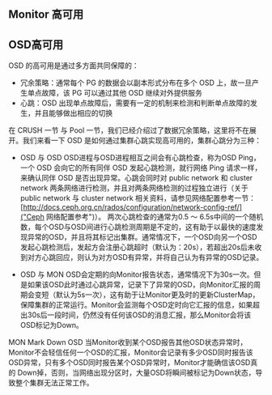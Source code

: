 ## Monitor 高可用



## OSD高可用

OSD 的高可用是通过多方面共同保障的：

   * 冗余策略：通常每个 PG 的数据会以副本形式分布在多个 OSD 上，故一旦产生单点故障，该 PG 可以通过其他 OSD 继续对外提供服务
   * 心跳：OSD 出现单点故障后，需要有一定的机制来检测和判断单点故障的发生，并且能够做出相应的切换

在 CRUSH 一节 与 Pool 一节，我们已经介绍过了数据冗余策略，这里将不在展开。我们来看一下 OSD 是如何通过集群心跳实现高可用的，集群心跳分为三种：

   * OSD 与 OSD
   OSD进程与OSD进程相互之间会有心跳检查，称为OSD Ping，一个 OSD 会向它的所有同伴 OSD 发起心跳检测，就行网络 Ping 请求一样，来确认同伴 OSD 是否出现异常。心跳会同时对 public network 和 cluster network 两条网络进行检测，并且对两条网络检测的过程独立进行（关于 public network 与 cluster network 相关资料，请参见网络配置参考一节：[http://docs.ceph.org.cn/rados/configuration/network-config-ref/]("Ceph 网络配置参考")）。 两次心跳检查的通常为0.5 ～ 6.5s中间的一个随机数，每个OSD与OSD间进行心跳检测周期是不定的，这有助于以最快的速度发现异常的OSD，并且将其标记出集群。通常情况下，一个OSD向另一个OSD发起心跳检测后，发起方会注册心跳超时（默认为：20s），若超出20s后未收到对方心跳回应，则认为对方OSD有异常，并将自己认为有异常的OSD记录。

   * OSD 与 MON
OSD会定期的向Monitor报告状态，通常情况下为30s一次。但是如果该OSD此时通过心跳异常，记录下了异常的OSD，向Monitor汇报的周期会变短（默认为5s一次），这有助于让Monitor更及时的更新ClusterMap，保障集群的正常运行。Monitor会监测每个OSD定时向它汇报的信息，如果超出30s后一段时间，仍然没有任何该OSD的消息汇报，那么Monitor会将该OSD标记为Down。

MON Mark Down OSD
当Monitor收到某个OSD报告其他OSD状态异常时，Monitor不会轻信任何一个OSD的汇报，Monitor会记录有多少OSD同时报告该OSD异常，只有多个OSD同时报告某个OSD异常时，Monitor才能确信该OSD真的 Down掉，否则，当网络出现分区时，大量OSD将瞬间被标记为Down状态，导致整个集群无法正常工作。

